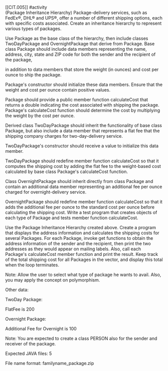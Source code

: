 [[CIT.005]] #activity   
(Package Inheritance Hierarchy) Package-delivery services, such as FedEx®, DHL® and UPS®, offer a number of different shipping options, each with specific costs associated. Create an inheritance hierarchy to represent various types of packages.

Use Package as the base class of the hierarchy, then include classes TwoDayPackage and OvernightPackage that derive from Package. Base class Package should include data members representing the 
name, 
address, 
city, 
state and 
ZIP code for both the sender and the recipient of the package, 

in addition to data members that store the 
weight (in ounces) and 
cost per ounce to ship the package.

Package's constructor should initialize these data members. Ensure that the weight and cost per ounce contain positive values.

Package should provide a public member function calculateCost that returns a double indicating the cost associated with shipping the package. Package's calculateCost function should determine the cost by multiplying the weight by the cost per ounce.

Derived class TwoDayPackage should inherit the functionality of base class Package, but also include a data member that represents a flat fee that the shipping company charges for two-day-delivery service.

TwoDayPackage's constructor should receive a value to initialize this data member.

TwoDayPackage should redefine member function calculateCost so that it computes the shipping cost by adding the flat fee to the weight-based cost calculated by base class Package's calculateCost function.

Class OvernightPackage should inherit directly from class Package and contain an additional data member representing an additional fee per ounce charged for overnight-delivery service.

OvernightPackage should redefine member function calculateCost so that it adds the additional fee per ounce to the standard cost per ounce before calculating the shipping cost. Write a test program that creates objects of each type of Package and tests member function calculateCost.

Use the Package Inheritance Hierarchy created above. Create a program that displays the address information and calculates the shipping costs for several Packages. For each Package, invoke get functions to obtain the address information of the sender and the recipient, then print the two addresses as they would appear on mailing labels. Also, call each Package's calculateCost member function and print the result. Keep track of the total shipping cost for all Packages in the vector, and display this total when the loop terminates.

Note: Allow the user to select what type of package he wants to avail. Also, you may apply the concept on polymorphism.

Other data:

TwoDay Package:

 FlatFee is 200

 Overnight Package:

 Additional Fee for Overnight is 100

Note: You are expected to create a class PERSON also for the sender and receiver of the package.

Expected JAVA files: 5

File name format: familyname_package.zip
